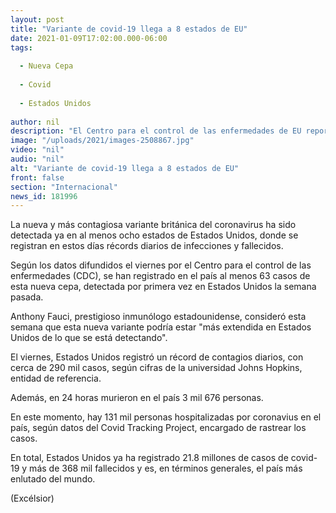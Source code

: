 ```yaml
---
layout: post
title: "Variante de covid-19 llega a 8 estados de EU"
date: 2021-01-09T17:02:00.000-06:00
tags:
  
  - Nueva Cepa
  
  - Covid
  
  - Estados Unidos
  
author: nil
description: "El Centro para el control de las enfermedades de EU reporta que la nueva variante del covid-19 ha sido detectada ya en al menos ocho estados del país"
image: "/uploads/2021/images-2508867.jpg"
video: "nil"
audio: "nil"
alt: "Variante de covid-19 llega a 8 estados de EU"
front: false
section: "Internacional"
news_id: 181996
---
```


La nueva y más contagiosa variante británica del coronavirus ha sido detectada ya en al menos ocho estados de Estados Unidos, donde se registran en estos días récords diarios de infecciones y fallecidos.

Según los datos difundidos el viernes por el Centro para el control de las enfermedades (CDC), se han registrado en el país al menos 63 casos de esta nueva cepa, detectada por primera vez en Estados Unidos la semana pasada.

Anthony Fauci, prestigioso inmunólogo estadounidense, consideró esta semana que esta nueva variante podría estar "más extendida en Estados Unidos de lo que se está detectando".

El viernes, Estados Unidos registró un récord de contagios diarios, con cerca de 290 mil casos, según cifras de la universidad Johns Hopkins, entidad de referencia.

Además, en 24 horas murieron en el país 3 mil 676 personas.

En este momento, hay 131 mil personas hospitalizadas por coronavius en el país, según datos del Covid Tracking Project, encargado de rastrear los casos.

En total, Estados Unidos ya ha registrado 21.8 millones de casos de covid-19 y más de 368 mil fallecidos y es, en términos generales, el país más enlutado del mundo.

(Excélsior)